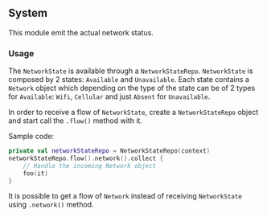 ## System

This module emit the actual network status.

### Usage
The `NetworkState` is available through a `NetworkStateRepo`.
`NetworkState` is composed by 2 states: `Available` and `Unavailable`. Each state contains a `Network` object which depending on the type of the state can be of 2 types for `Available`: `Wifi`, `Cellular` and just `Absent` for `Unavailable`.

In order to receive a flow of `NetworkState`, create a `NetworkStateRepo` object and start call the `.flow()` method with it.

Sample code:
```kotlin
private val networkStateRepo = NetworkStateRepo(context)
networkStateRepo.flow().network().collect {
    // Handle the incoming Network object
    foo(it)
}
```
It is possible to get a flow of `Network` instead of receiving `NetworkState` using `.network()` method.